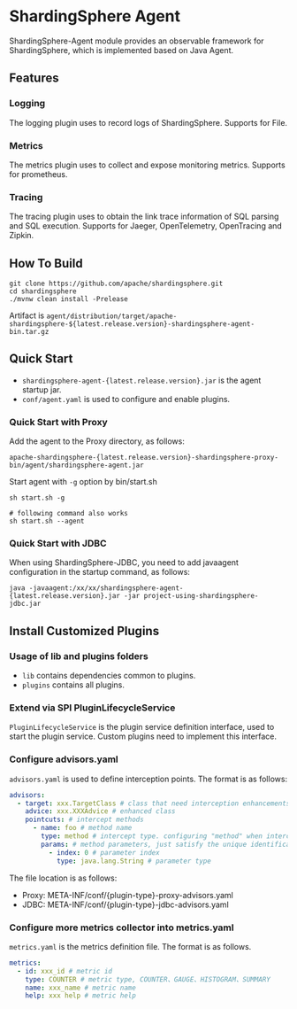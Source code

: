 # ShardingSphere Agent

ShardingSphere-Agent module provides an observable framework for ShardingSphere, which is implemented based on Java Agent.

## Features

### Logging

The logging plugin uses to record logs of ShardingSphere.
Supports for File.

### Metrics

The metrics plugin uses to collect and expose monitoring metrics.
Supports for prometheus.

### Tracing

The tracing plugin uses to obtain the link trace information of SQL parsing and SQL execution.
Supports for Jaeger, OpenTelemetry, OpenTracing and Zipkin.

## How To Build

```shell
git clone https://github.com/apache/shardingsphere.git
cd shardingsphere
./mvnw clean install -Prelease
```

Artifact is `agent/distribution/target/apache-shardingsphere-${latest.release.version}-shardingsphere-agent-bin.tar.gz`

## Quick Start

* `shardingsphere-agent-{latest.release.version}.jar` is the agent startup jar.
* `conf/agent.yaml` is used to configure and enable plugins.

### Quick Start with Proxy

Add the agent to the Proxy directory, as follows:

```shell
apache-shardingsphere-{latest.release.version}-shardingsphere-proxy-bin/agent/shardingsphere-agent.jar
```

Start agent with `-g` option by bin/start.sh
```shell
sh start.sh -g

# following command also works
sh start.sh --agent
```

### Quick Start with JDBC

When using ShardingSphere-JDBC, you need to add javaagent configuration in the startup command, as follows:

```shell
java -javaagent:/xx/xx/shardingsphere-agent-{latest.release.version}.jar -jar project-using-shardingsphere-jdbc.jar
```

## Install Customized Plugins

### Usage of lib and plugins folders

* `lib` contains dependencies common to plugins.
* `plugins` contains all plugins.

### Extend via SPI PluginLifecycleService

`PluginLifecycleService` is the plugin service definition interface, used to start the plugin service.
Custom plugins need to implement this interface.

### Configure advisors.yaml

`advisors.yaml` is used to define interception points. The format is as follows:

```yaml
advisors:
  - target: xxx.TargetClass # class that need interception enhancements
    advice: xxx.XXXAdvice # enhanced class
    pointcuts: # intercept methods
      - name: foo # method name
        type: method # intercept type. configuring "method" when intercepting the method, configuring "constructor" when intercepting the constructor
        params: # method parameters, just satisfy the unique identification method
          - index: 0 # parameter index
            type: java.lang.String # parameter type
```

The file location is as follows:

* Proxy: META-INF/conf/{plugin-type}-proxy-advisors.yaml
* JDBC:  META-INF/conf/{plugin-type}-jdbc-advisors.yaml

### Configure more metrics collector into metrics.yaml

`metrics.yaml` is the metrics definition file. The format is as follows.

```yaml
metrics:
  - id: xxx_id # metric id
    type: COUNTER # metric type, COUNTER、GAUGE、HISTOGRAM、SUMMARY
    name: xxx_name # metric name
    help: xxx help # metric help
```
